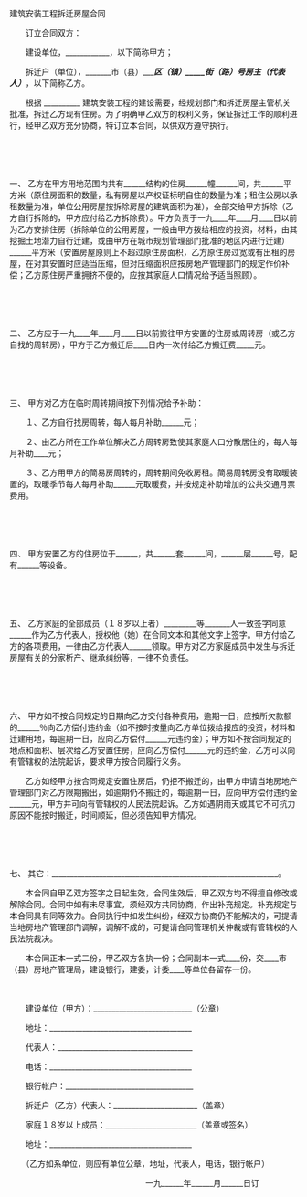 



建筑安装工程拆迁房屋合同



 

　　订立合同双方：

　　建设单位，____________，以下简称甲方；

　　拆迁户（单位），_______市（县）______区（镇）_____街（路）____号房主（代表人）_______，以下简称乙方。

　　根据 __________ 建筑安装工程的建设需要，经规划部门和拆迁房屋主管机关批准，拆迁乙方现有住房。为了明确甲乙双方的权利义务，保证拆迁工作的顺利进行，经甲乙双方充分协商，特订立本合同，以供双方遵守执行。

　　

　　

一、
乙方在甲方用地范围内共有______结构的住房______幢______间，共______平方米（原住房面积的数量，私有房屋以产权证标明自住的数量为准；租住公房以承租数量为准，单位公用房屋按拆除房屋的建筑面积为准），全部交给甲方拆除（乙方自行拆除的，甲方应付给乙方拆除费）。甲方负责于一九____年____月____日以前为乙方安排住房（拆除单位的公用房屋，一般由甲方拨给相应的投资，材料，由其挖掘土地潜力自行迁建，或由甲方在城市规划管理部门批准的地区内进行迁建）______平方米（安置房屋原则上不超过原住房面积，乙方原住房过宽或有出租的房屋，在对其安置时应适当压缩，但对压缩面积应按房地产管理部门的规定作价补偿；乙方原住房严重拥挤不便的，应按其家庭人口情况给予适当照顾）。

　　

　　

二、
乙方应于一九____年____月____日以前搬往甲方安置的住房或周转房（或乙方自找的周转房），甲方于乙方搬迁后____日内一次付给乙方搬迁费_____元。

　　

　　

三、
甲方对乙方在临时周转期间按下列情况给予补助：

　　１、乙方自行找房周转，每人每月补助______元；

　　２、由乙方所在工作单位解决乙方周转房致使其家庭人口分散居住的，每人每月补助____元；

　　３、乙方用甲方的简易房周转的，周转期间免收房租。简易周转房没有取暖装置的，取暖季节每人每月补助______元取暖费，并按规定补助增加的公共交通月票费用。

　　

　　

四、
甲方安置乙方的住房位于______，共______套______间，______层______号，配有______等设备。

　　

　　

五、
乙方家庭的全部成员（１８岁以上者）_________等_______人一致签字同意______作为乙方代表人，授权他（她）在合同文本和其他文字上签字。甲方付给乙方的各项费用，一律由乙方代表人______领取。甲方对乙方家庭成员中发生与拆迁房屋有关的分家析产、继承纠纷等，一律不负责任。

　　

　　

六、
甲方如不按合同规定的日期向乙方交付各种费用，逾期一日，应按所欠款额的______％向乙方偿付违约金（如不按时按量向乙方单位拨给报应的投资，材料和迁建用地，每逾期一日，应向乙方偿付______元违约金）；甲方如不按合同规定的地点和面积、层次给乙方安置住房，应向乙方偿付______元的违约金，乙方可以向有管辖权的法院起诉，要求甲方按合同履行义务。

　　乙方如经甲方按合同规定安置住房后，仍拒不搬迁的，由甲方申请当地房地产管理部门对乙方限期搬出，如逾期仍不搬迁的，每逾期一日，应向甲方偿付违约金______元，甲方并可向有管辖权的人民法院起诉。乙方如遇阴雨天或其它不可抗力原因不能按时搬迁，时间顺延，但必须告知甲方情况。

　　

　　

七、
其它：______________________________________________________________。

　　本合同自甲乙双方签字之日起生效，合同生效后，甲乙双方均不得擅自修改或解除合同。合同中如有未尽事宜，须经双方共同协商，作出补充规定。补充规定与本合同具有同等效力。合同执行中如发生纠纷，经双方协商仍不能解决的，可提请当地房地产管理部门调解，调解不成的，可提请合同管理机关仲裁或有管辖权的人民法院裁决。

　　本合同正本一式二份，甲乙双方各执一份；合同副本一式____份，交____市（县）房地产管理局，建设银行，建委，计委____等单位各留存一份。　　

　　

　　建设单位（甲方）：___________________________（公章）

　　地址：_______________________________________

　　代表人：_____________________________________

　　电话：_______________________________________

　　银行帐户：___________________________________

　　拆迁户（乙方）代表人：_______________________（盖章）

　　家庭１８岁以上成员：_________________________（盖章或签名）

　　地址：_______________________________________

　　（乙方如系单位，则应有单位公章，地址，代表人，电话，银行帐户）

　　　　　　　　　　　　　　　　　一九______年______月______日订

　　